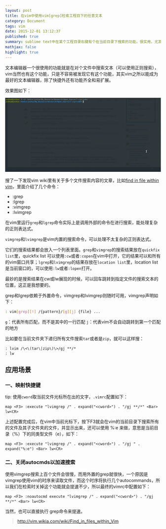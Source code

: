 ```yaml
---
layout: post
title: 在vim中使用vim[grep]检索工程目下的任意文本
category: Document
tags: vim
date: 2015-12-01 13:12:37
published: true
summary: sublime text中在某个工程目录右键有个在当前目录下搜索的功能，很实用，尤其在阅读代码的时候，那么在vim里怎么实现呢？
mathjax: false
highlight: true
---
```


文本编辑器一个很使用的功能就是在对个文件中搜索文本（可以使用正则搜索），vim当然也有这个功能，只是不容易被发现它有这个功能，其实vim之所以能成为最好的文本编辑器，除了快捷外还有功能齐全和易扩展。

效果图如下：

![vim search demo](/postimgs/2015-12-01_11-15-29.gif?raw=true)

搜了一下发现vim wiki里有关于多个文件搜索内容的文章，比如[find in file within vim](http://vim.wikia.com/wiki/Find_in_files_within_Vim)，里面介绍了几个命令：

- :grep
- :lgrep
- :vimgrep
- :lvimgrep

在vim里运行`grep`和`lgrep`命令实际上是调用外部的命令在进行搜索，能处理复杂的正则表达式。

`vimgrep`和`lvimgrep`是vim内置的搜索命令，可以处理不太复杂的正则表达式。

它们的搜索结果都会放入一个列表里面。`grep`和`vimgrep`的搜索结果放在`quickfix list`里，quickfix list 可以使用`:cw`或者`:copen`在vim中打开，它的结果可以和所有的vim窗口共享；`lgrep`和`lvimgrep`的结果存放在`location list`里，location list 是当前窗口的，可以使用`:lw`或者`:lopen`打开。

最妙的是搜索结果在cw或lw展现的时候，可以回车跳转到指定文件的搜索文本的位置，这正是我想要的。

grep和lgrep依赖于外置命令，vimgrep和lvimgrep则随时可用，vimgrep声明如下：

```bash
: vim[grep][!] /{pattern}/[g][j] {file} ...
```

`g`：代表所有匹配，而不是其中的一行匹配
`j`：代表vim不会自动跳转到第一个匹配的地方

比如要在当前文件夹下递归所有文件搜索`tar`或者是`zip`，就可以这样搜：

```vim
: lvim /\<\(tar\|zip\)\>/gj **/*
: lw
```

## 应用场景

### 一、映射快捷键

tip: 使用`cword`取当前文件光标所在出的文字，`.vimrc`配置如下：

```vim
map <F3> :execute "lvimgrep /" . expand("<cword>") . "/gj **/*" <Bar> lw<CR>
```

上述配置完成后，在vim中当前光标下，按下F3就会在vim的当前目录下搜索所有的文件及其子文件夹的文件，并显示出来，还可以使用 %:e 来做，意思是当前目录（%）下的同类型文件（e），如下：

```vim
map <F3> :execute "lvimgrep /" . expand("<cword>") . "/gj " . expand("%:e") <Bar> lw<CR>
```

### 二、关闭autocmds以加速搜索

使用vimgrep搜索上百个文件会很慢，而用外置的grep就很快，一个原因是vimgrep使用vim的时序来读取文件，而这个时序将执行几个autocommands，所以我们在检索时关掉这个功能就会提速不少，所以最终的vimrc中配置如下：

```vim
map <F3> :noautocmd execute "lvimgrep /" . expand("<cword>") . "/gj **/*" <Bar> lw<CR>
```

当然，也可以直接执行 grep命令来提速。

> http://vim.wikia.com/wiki/Find_in_files_within_Vim 
